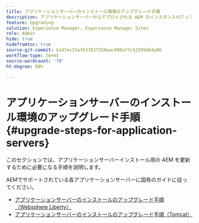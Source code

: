 ```yaml
---
title: アプリケーションサーバーのインストール環境のアップグレード手順
description: アプリケーションサーバーからデプロイされる AEM のインスタンスのアップグレード方法について説明します。
feature: Upgrading
solution: Experience Manager, Experience Manager Sites
role: Admin
hide: true
hidefromtoc: true
source-git-commit: b147ec33af63783f250aac098af7c52505664a96
workflow-type: tm+mt
source-wordcount: '70'
ht-degree: 60%

---
```



# アプリケーションサーバーのインストール環境のアップグレード手順 {#upgrade-steps-for-application-servers}

このセクションでは、アプリケーションサーバーインストール用の AEM を更新するために必要になる手順を説明します。

AEMでサポートされている各アプリケーションサーバーに固有のガイドに従ってください。

* [アプリケーションサーバーのインストールのアップグレード手順（Websphere Liberty）](/help/sites-deploying/app-server-upgrade-wlp.md)
* [アプリケーションサーバーのインストールのアップグレード手順（Tomcat）](/help/sites-deploying/app-server-upgrade-tomcat.md)